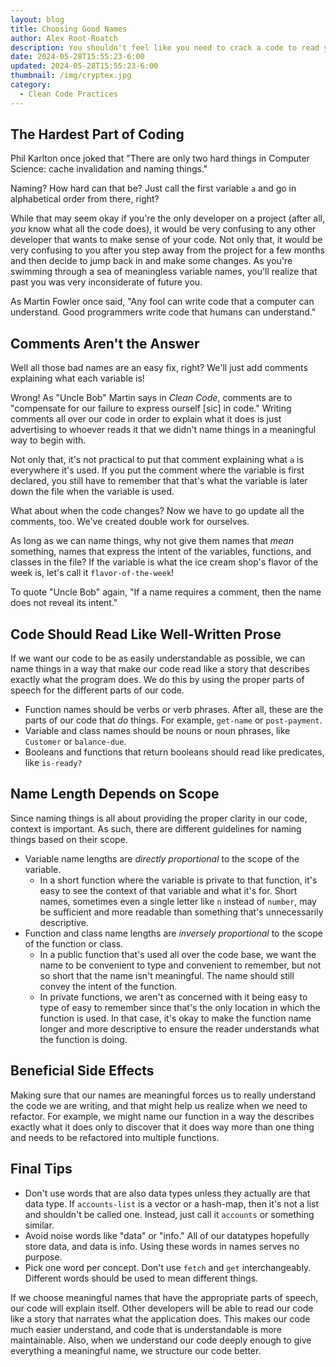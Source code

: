 ```yaml
---
layout: blog
title: Choosing Good Names
author: Alex Root-Roatch
description: You shouldn't feel like you need to crack a code to read your code.
date: 2024-05-28T15:55:23-6:00
updated: 2024-05-28T15:55:23-6:00
thumbnail: /img/cryptex.jpg
category: 
  - Clean Code Practices
---
```


## The Hardest Part of Coding

Phil Karlton once joked that "There are only two hard things in Computer Science: cache invalidation and naming things."

Naming? How hard can that be? Just call the first variable `a` and go in alphabetical order from there, right? 

While that may seem okay if you're the only developer on a project (after all, *you* know what all the code does), it would be very confusing to any other developer that wants to make sense of your code. Not only that, it would be very confusing to you after you step away from the project for a few months and then decide to jump back in and make some changes. As you're swimming through a sea of meaningless variable names, you'll realize that past you was very inconsiderate of future you. 

As Martin Fowler once said, "Any fool can write code that a computer can understand. Good programmers write code that humans can understand."

## Comments Aren't the Answer

Well all those bad names are an easy fix, right? We'll just add comments explaining what each variable is!

Wrong! As "Uncle Bob" Martin says in *Clean Code*, comments are to "compensate for our failure to express ourself [sic] in code." Writing comments all over our code in order to explain what it does is just advertising to whoever reads it that we didn't name things in a meaningful way to begin with. 

Not only that, it's not practical to put that comment explaining what `a` is everywhere it's used. If you put the comment where the variable is first declared, you still have to remember that that's what the variable is later down the file when the variable is used. 

What about when the code changes? Now we have to go update all the comments, too. We've created double work for ourselves.

As long as we can name things, why not give them names that *mean* something, names that express the intent of the variables, functions, and classes in the file? If the variable is what the ice cream shop's flavor of the week is, let's call it `flavor-of-the-week`!

To quote "Uncle Bob" again, "If a name requires a comment, then the name does not reveal its intent."

## Code Should Read Like Well-Written Prose

If we want our code to be as easily understandable as possible, we can name things in a way that make our code read like a story that describes exactly what the program does. We do this by using the proper parts of speech for the different parts of our code.

- Function names should be verbs or verb phrases. After all, these are the parts of our code that *do* things. For example, `get-name` or `post-payment`.
- Variable and class names should be nouns or noun phrases, like `Customer` or `balance-due`.
- Booleans and functions that return booleans should read like predicates, like `is-ready?`

## Name Length Depends on Scope

Since naming things is all about providing the proper clarity in our code, context is important. As such, there are different guidelines for naming things based on their scope. 

- Variable name lengths are *directly proportional* to the scope of the variable. 
  - In a short function where the variable is private to that function, it's easy to see the context of that variable and what it's for. Short names, sometimes even a single letter like `n` instead of `number`, may be sufficient and more readable than something that's unnecessarily descriptive.
- Function and class name lengths are *inversely proportional* to the scope of the function or class.
  - In a public function that's used all over the code base, we want the name to be convenient to type and convenient to remember, but not so short that the name isn't meaningful. The name should still convey the intent of the function.
  - In private functions, we aren't as concerned with it being easy to type of easy to remember since that's the only location in which the function is used. In that case, it's okay to make the function name longer and more descriptive to ensure the reader understands what the function is doing.

## Beneficial Side Effects

Making sure that our names are meaningful forces us to really understand the code we are writing, and that might help us realize when we need to refactor. For example, we might name our function in a way the describes exactly what it does only to discover that it does way more than one thing and needs to be refactored into multiple functions.

## Final Tips
- Don't use words that are also data types unless they actually are that data type. If `accounts-list` is a vector or a hash-map, then it's not a list and shouldn't be called one. Instead, just call it `accounts` or something similar.
- Avoid noise words like "data" or "info." All of our datatypes hopefully store data, and data is info. Using these words in names serves no purpose.
- Pick one word per concept. Don't use `fetch` and `get` interchangeably. Different words should be used to mean different things.

If we choose meaningful names that have the appropriate parts of speech, our code will explain itself. Other developers will be able to read our code like a story that narrates what the application does. This makes our code much easier understand, and code that is understandable is more maintainable. Also, when we understand our code deeply enough to give everything a meaningful name, we structure our code better. 

